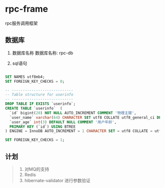 # rpc-frame
rpc服务调用框架

## 数据库

1. 数据库名称
数据库名称: rpc-db

2. sql语句
```sql

SET NAMES utf8mb4;
SET FOREIGN_KEY_CHECKS = 0;

-- ----------------------------
-- Table structure for userinfo
-- ----------------------------
DROP TABLE IF EXISTS `userinfo`;
CREATE TABLE `userinfo`  (
  `id` bigint(20) NOT NULL AUTO_INCREMENT COMMENT '物理主键',
  `user_name` varchar(64) CHARACTER SET utf8 COLLATE utf8_general_ci DEFAULT NULL COMMENT '用户名',
  `user_age` int(3) DEFAULT NULL COMMENT '用户年龄',
  PRIMARY KEY (`id`) USING BTREE
) ENGINE = InnoDB AUTO_INCREMENT = 1 CHARACTER SET = utf8 COLLATE = utf8_general_ci ROW_FORMAT = Dynamic;

SET FOREIGN_KEY_CHECKS = 1;
```


## 计划
>1. 对MQ的支持
>2. Redis
>3. hibernate-validator 进行参数验证
